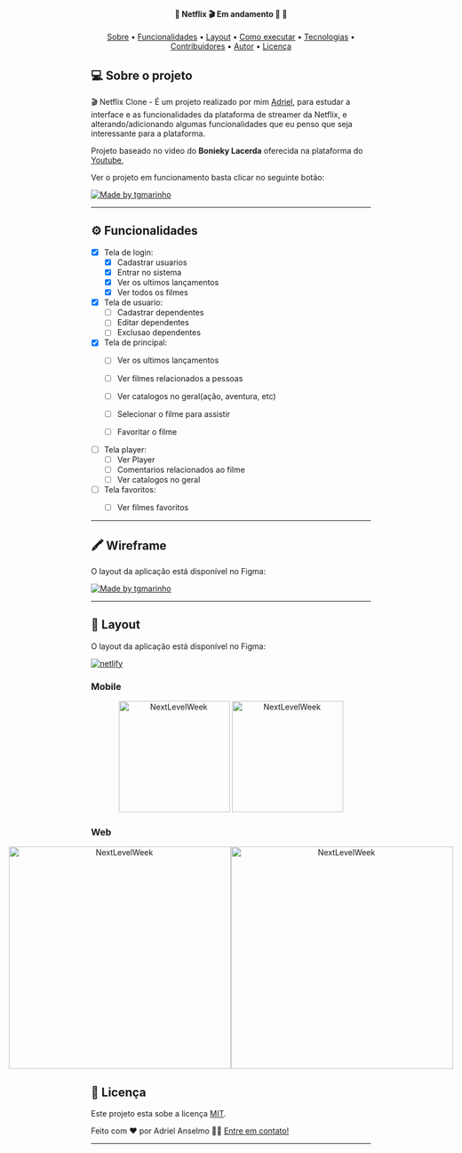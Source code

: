 <h4 align="center"> 
	🚧  Netflix 🎬 Em andamento 🏃 🚧
</h4>

<p align="center">
 <a href="#-sobre-o-projeto">Sobre</a> •
 <a href="#-funcionalidades">Funcionalidades</a> •
 <a href="#-layout">Layout</a> • 
 <a href="#-como-executar-o-projeto">Como executar</a> • 
 <a href="#-tecnologias">Tecnologias</a> • 
 <a href="#-contribuidores">Contribuidores</a> • 
 <a href="#-autor">Autor</a> • 
 <a href="#user-content--licença">Licença</a>
</p>


## 💻 Sobre o projeto

🎬 Netflix Clone - É um projeto realizado por mim [Adriel](https://github.com/AdrielAnselmo/), para estudar a interface e as funcionalidades da plataforma de streamer da Netflix, e alterando/adicionando algumas funcionalidades que eu penso que seja interessante para a plataforma.


Projeto baseado no video do **Bonieky Lacerda** oferecida na plataforma do [Youtube](hhttps://www.youtube.com/watch?v=tBweoUiMsDg&ab_channel=BoniekyLacerda/), </br>

Ver o projeto em funcionamento basta clicar no seguinte botão:

<a href="https://www.figma.com/file/eRJKfZL8VVI1juyIBwol65/netflix?node-id=98%3A137">
  <img alt="Made by tgmarinho" src="https://img.shields.io/badge/Acessar%20Site%20-Netlify-blue?style=for-the-badge&logo=Netlify">
</a>


---

## ⚙️ Funcionalidades

- [x] Tela de login:
  - [x] Cadastrar usuarios
  - [x] Entrar no sistema
  - [x] Ver os ultimos lançamentos
  - [x] Ver todos os filmes

- [x] Tela de usuario:
  - [ ] Cadastrar dependentes
  - [ ] Editar dependentes
  - [ ] Exclusao dependentes

- [x] Tela de principal:
  - [ ] Ver os ultimos lançamentos
  - [ ] Ver filmes relacionados a pessoas
  - [ ] Ver catalogos no geral(ação, aventura, etc)
  - [ ] Selecionar o filme para assistir
  - [ ] Favoritar o filme


- [ ] Tela player:
  - [ ] Ver Player
  - [ ] Comentarios relacionados ao filme
  - [ ] Ver catalogos no geral

- [ ] Tela favoritos:
  - [ ] Ver filmes favoritos


---
## 🖍  Wireframe

O layout da aplicação está disponível no Figma:

<a href="https://www.figma.com/file/eRJKfZL8VVI1juyIBwol65/netflix?node-id=98%3A137">
  <img alt="Made by tgmarinho" src="https://img.shields.io/badge/Acessar%20Wireframe%20-Figma-%23F24E1E?style=for-the-badge&logo=figma">
</a>

---

## 🎨 Layout

O layout da aplicação está disponível no Figma:

<a href="https://adrielanselmo-netflix-clone.netlify.app/">
  <img alt="netlify" src="https://img.shields.io/badge/Acessar%20layout%20-Figma-%23F24E1E?style=for-the-badge&logo=figma">
</a>


### Mobile

<p align="center">
  <img alt="NextLevelWeek" title="#NextLevelWeek" src="./assets/home-mobile.png" width="200px">

  <img alt="NextLevelWeek" title="#NextLevelWeek" src="./assets/detalhes-mobile.svg" width="200px">
</p>

### Web

<p align="center" style="display: flex; align-items: flex-start; justify-content: center;">
  <img alt="NextLevelWeek" title="#NextLevelWeek" src="https://i.imgur.com/rojLzg2.png" width="400px">

  <img alt="NextLevelWeek" title="#NextLevelWeek" src="https://i.imgur.com/PluTID1.png" width="400px">
</p>

## 📝 Licença

Este projeto esta sobe a licença [MIT](./LICENSE).

Feito com ❤️ por Adriel Anselmo 👋🏽 [Entre em contato!](https://www.linkedin.com/in/adriel-anselmo/)

---
